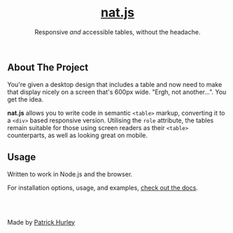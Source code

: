 <!-- PROJECT LOGO -->
<br />
<p align="center">
  
  <h1 align="center"><a href="https://patrickhurley.co.uk/notanothertable">nat.js</a></h1>

  <p align="center">
    Responsive <i>and</i> accessible tables, without the headache.
  </p>
</p>

<br>

## About The Project

You're given a desktop design that includes a table and now need to make that display nicely on a screen that's 600px wide. "Ergh, not another...". You get the idea.

**nat.js** allows you to write code in semantic ``<table>`` markup, converting it to a ``<div>`` based responsive version. Utilising the ``role`` attribute, the tables remain suitable for those using screen readers as their ``<table>`` counterparts, as well as looking great on mobile.


## Usage
<p>Written to work in Node.js and the browser.</p>

For installation options, usage, and examples, <a href="https://patrickhurley.co.uk/notanothertable">check out the docs</a>.


<br>
<br>

Made by <a href="www.patrickhurley.co.uk">Patrick Hurley</a>